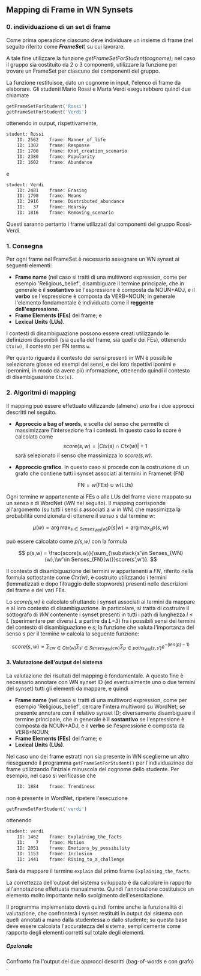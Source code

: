 ## Mapping di Frame in WN Synsets

### 0. individuazione di un set di frame

Come prima operazione ciascuno deve individuare un insieme  di frame (nel seguito riferito come ***FrameSet***) su cui lavorare.

A tale fine utilizzare la funzione *getFrameSetForStudent(cognome)*; nel caso il gruppo sia costituito da 2 o 3 componenti, utilizzare la funzione per trovare un FrameSet per ciascuno dei componenti del gruppo. 

La funzione restituisce, dato un cognome in input, l'elenco di frame da elaborare. Gli studenti Mario Rossi e Marta Verdi eseguirebbero quindi due chiamate

```python
getFrameSetForStudent('Rossi')
getFrameSetForStudent('Verdi')
```

ottenendo in output, rispettivamente,

```reStructuredText
student: Rossi
	ID: 2562	frame: Manner_of_life
	ID: 1302	frame: Response
	ID: 1700	frame: Knot_creation_scenario
	ID: 2380	frame: Popularity
	ID: 1602	frame: Abundance
```

e

```reStructuredText
student: Verdi
	ID: 2481	frame: Erasing
	ID: 1790	frame: Means
	ID: 2916	frame: Distributed_abundance
	ID:   37	frame: Hearsay
	ID: 1816	frame: Removing_scenario
```

Questi saranno pertanto i frame utilizzati dai componenti del gruppo Rossi-Verdi.



### 1. Consegna

Per ogni frame nel FrameSet è necessario assegnare un WN synset ai seguenti elementi:

- **Frame name** (nel caso si tratti di una multiword expression, come per esempio 'Religious_belief', disambiguare il termine principale, che in generale è il **sostantivo** se l'espressione è composta da NOUN+ADJ, e il **verbo** se l'espressione è composta da VERB+NOUN; in generale l'elemento fondamentale è individuato come il **reggente dell'espressione**.
- **Frame Elements (FEs)** del frame; e 
- **Lexical Units (LUs)**.

I contesti di disambiguazione possono essere creati utilizzando le definizioni disponibili (sia quella del frame, sia quelle dei FEs), ottenendo `Ctx(w)`, il contesto per FN terms `w`.

Per quanto riguarda il contesto dei sensi presenti in WN è possibile selezionare glosse ed esempi dei sensi, e dei loro rispettivi iponimi e iperonimi, in modo da avere più informazione, ottenendo quindi il contesto di disambiguazione `Ctx(s)`.



### 2. Algoritmi di mapping

Il mapping può essere effettuato utilizzando (almeno) uno fra i due approcci descritti nel seguito.

- **Approccio a bag of words**, e scelta del senso che permette di massimizzare l'intersezione fra i contesti. In questo caso lo score è calcolato come 
  $$
  score(s,w) = |Ctx(s) \cap Ctx(w)|+1
  $$
  sarà selezionato il senso che massimizza lo *score(s,w)*.

- **Approccio grafico**. In questo caso si procede con la costruzione di un grafo che contiene tutti i synset associati ai termini in Framenet (FN)

  $$
  \text{FN} = w(\text{FEs}) \cup w(\text{LUs})
  $$
  
  
Ogni termine *w* appartenente ai FEs o alle LUs del frame viene mappato su un senso *s* di WordNet (*WN* nel seguito). Il mapping corrisponde all'argomento (su tutti i sensi *s* associati a *w* in WN) che massimizza la probabilità condizionata di ottenere il senso *s* dal termine *w*:
  

  $$
  \DeclareMathOperator*{\argmax}{arg\,max}
  \mu(w)= \argmax_{s \in Senses_{WN}(w)} p(s|w) = \argmax_{s} p(s,w)
  $$
  
  
può essere calcolato come  *p(s,w)* con la formula
  

  $$
  p(s,w) = \frac{score(s,w)}{\sum_{\substack{s'\in Senses_{WN}(w),\\w'\in Senses_{FN}(w)}}score(s',w')}.
  $$
  
  
Il contesto di disambiguazione dei termini *w* appartenenti a *FN*, riferito nella formula sottostante come *Ctx(w)*, è costruito utilizzando i termini (lemmatizzati e dopo filtraggio delle stopwords) presenti nelle descrizioni del frame e dei vari FEs.
  
Lo *score(s,w)* è calcolato sfruttando i synset associati ai termini da mappare e al loro contesto di disambiguazione. In particolare, si tratta di costruire il sottografo di *WN* contenente i synset presenti in tutti i path di lunghezza *l  ≤ L* (sperimentare per diversi *L* a partire da *L=3*) fra i possibili sensi dei termini del contesto di disambiguazione e *s*; la funzione che valuta l'importanza del senso *s* per il termine *w* calcola la seguente funzione:
  

  $$
  score(s,w)=\sum_{cw \in Ctx(w)} \sum_{s' \in Senses_{WN}(cw)}\sum_{p \in paths_{WN}(s,s')}e^{-(len(p)-1)}
  $$
  



#### 3. Valutazione dell'output del sistema

La valutazione dei risultati del mapping è fondamentale. A questo fine è necessario annotare con WN synset ID (ed eventualmente uno o due termini del synset) tutti gli elementi da mappare, e quindi 

- **Frame name** (nel caso si tratti di una multiword expression, come per esempio 'Religious_belief', cercare l'intera multiword su WordNet; se presente annotare con il relativo synset ID; diversamente disambiguare il termine principale, che in generale è il **sostantivo** se l'espressione è composta da NOUN+ADJ, e il **verbo** se l'espressione è composta da VERB+NOUN;
- **Frame Elements (FEs)** del frame; e 
- **Lexical Units (LUs)**.

Nel caso uno dei frame estratti non sia presente in WN sceglierne un altro rieseguendo il programma `getFrameSetForStudent()` per l'individuazinoe dei frame utilizzando l'iniziale minuscola del cognome dello studente. Per esempio, nel caso si verificasse che 

```reStructuredText
	ID: 1884	frame: Trendiness
```

non è presente in WordNet, ripetere l'esecuzione

```python
getFrameSetForStudent('verdi')
```

ottenendo

```reStructuredText
student: verdi
	ID: 1462	frame: Explaining_the_facts
	ID:    7	frame: Motion
	ID: 2051	frame: Emotions_by_possibility
	ID: 1153	frame: Inclusion
	ID: 1441	frame: Rising_to_a_challenge
```

Sarà da mappare il termine `explain` dal primo frame `Explaining_the_facts`.



La correttezza dell'output del sistema sviluppato è da calcolare in rapporto all'annotazione effettuata manualmente. Quindi l'annotazione costituisce un elemento molto importante nello svolgimento dell'esercitazione.

Il programma implementato dovrà quindi fornire anche la funzionalità di valutazione, che confronterà i synset restituiti in output dal sistema con quelli annotati a mano dalla studentessa o dallo studente; su questa base deve essere calcolata l'accuratezza del sistema, semplicemente come rapporto degli elementi corretti sul totale degli elementi.

##### Opzionale

Confronto fra l'output dei due approcci descritti (bag-of-words e con grafo) .

